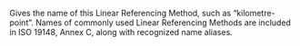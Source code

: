 Gives the name of this Linear Referencing Method, such as “kilometre-point”. Names of commonly used Linear Referencing Methods are included in ISO 19148, Annex C, along with recognized name aliases.
